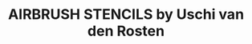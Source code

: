 ---
layout: product
title: "AIRBRUSH STENCILS by Uschi van den Rosten"
price: "2200" 
desc: "Šablon za bojenje"
img_path: "/assets/img/A.MIG-8035.webp"
brand: "AMMO"
available: false
special_offer: true
new: false
soon: false
cat: "070000"
subcat: "070100"
subsubcat: "070105"
sifra: "A.MIG-8035"
popular: false
---